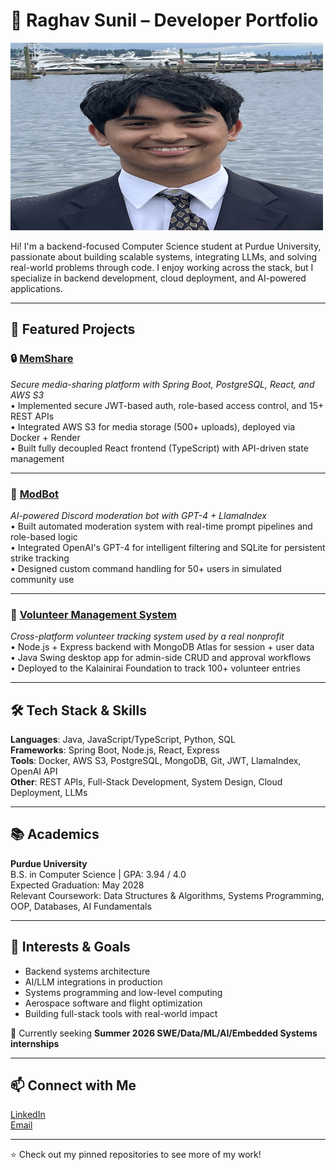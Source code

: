# 💼 Raghav Sunil – Developer Portfolio

<img src="image.jpg" width="500" height="300"/>

Hi! I'm a backend-focused Computer Science student at Purdue University, passionate about building scalable systems, integrating LLMs, and solving real-world problems through code. I enjoy working across the stack, but I specialize in backend development, cloud deployment, and AI-powered applications.

---

## 🚀 Featured Projects

### 🔒 [MemShare](https://github.com/your-username/MemShare)
*Secure media-sharing platform with Spring Boot, PostgreSQL, React, and AWS S3*  
• Implemented secure JWT-based auth, role-based access control, and 15+ REST APIs  
• Integrated AWS S3 for media storage (500+ uploads), deployed via Docker + Render  
• Built fully decoupled React frontend (TypeScript) with API-driven state management

---

### 🤖 [ModBot](https://github.com/your-username/ModBot)
*AI-powered Discord moderation bot with GPT-4 + LlamaIndex*  
• Built automated moderation system with real-time prompt pipelines and role-based logic  
• Integrated OpenAI's GPT-4 for intelligent filtering and SQLite for persistent strike tracking  
• Designed custom command handling for 50+ users in simulated community use

---

### 🧾 [Volunteer Management System](https://github.com/your-username/Volunteer-Manager)
*Cross-platform volunteer tracking system used by a real nonprofit*  
• Node.js + Express backend with MongoDB Atlas for session + user data  
• Java Swing desktop app for admin-side CRUD and approval workflows  
• Deployed to the Kalainirai Foundation to track 100+ volunteer entries

---

## 🛠️ Tech Stack & Skills

**Languages**: Java, JavaScript/TypeScript, Python, SQL  
**Frameworks**: Spring Boot, Node.js, React, Express  
**Tools**: Docker, AWS S3, PostgreSQL, MongoDB, Git, JWT, LlamaIndex, OpenAI API  
**Other**: REST APIs, Full-Stack Development, System Design, Cloud Deployment, LLMs

---

## 📚 Academics

**Purdue University**  
B.S. in Computer Science | GPA: 3.94 / 4.0  
Expected Graduation: May 2028  
Relevant Coursework: Data Structures & Algorithms, Systems Programming, OOP, Databases, AI Fundamentals

---

## 🧠 Interests & Goals

- Backend systems architecture  
- AI/LLM integrations in production  
- Systems programming and low-level computing  
- Aerospace software and flight optimization  
- Building full-stack tools with real-world impact  

🎯 Currently seeking **Summer 2026 SWE/Data/ML/AI/Embedded Systems internships**

---

## 📫 Connect with Me

[LinkedIn](https://www.linkedin.com/in/raghav-sunil-573b06199/)  
[Email](raghav.b.sunil@gmail.com)

---

⭐ Check out my pinned repositories to see more of my work!
